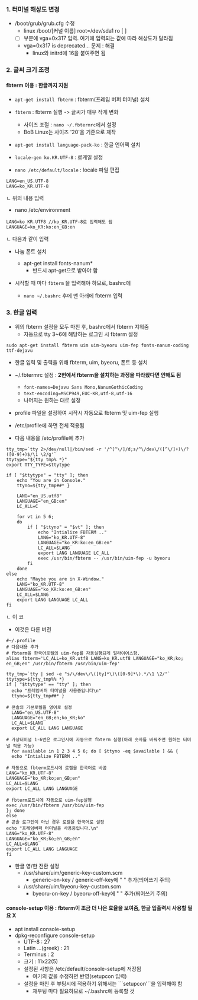 ### 1. 터미널 해상도 변경
- /boot/grub/grub.cfg 수정
  - linux /boot/[커널 이름] root=/dev/sda1 ro [ ]
  - [ ] 부분에 vga=0x317 입력. 여기에 입력되는 값에 따라 해상도가 달라짐
  - vga=0x317 is deprecated... 문제 : 해결
    - linux와 initrd에 16을 붙여주면 됨
    
### 2. 글씨 크기 조정
#### fbterm 이용 : 한글까지 지원
- ```apt-get install fbterm``` : fbterm(프레임 버퍼 터미널) 설치
- ```fbterm``` : fbterm 실행 -> 글씨가 매우 작게 변화
  - 사이즈 조절 : ```nano ~/.fbtermrc```에서 설정 
  - BoB Linux는 사이즈 '20'을 기준으로  제작

- ```apt-get install language-pack-ko``` : 한글 언어팩 설치
- ```locale-gen ko.KR.UTF-8``` : 로케일 설정

- ```nano /etc/default/locale``` : locale 파일 편집
```
LANG=en_US.UTF-8
LANG=ko_KR.UTF-8
```
ㄴ 위의 내용 입력

- nano /etc/environment
```
LANG=ko_KR.UTF8 //ko_KR.UTF-8로 입력해도 됨
LANGUAGE=ko_KR:ko:en_GB:en
```
ㄴ 다음과 같이 입력

- 나눔 폰트 설치
  - apt-get install fonts-nanum*
    - 반드시 apt-get으로 받아야 함
    
- 시작할 때 마다 ```fbterm``` 을 입력해야 하므로, bashrc에 
  - ```nano ~/.bashrc``` 후에 맨 아래에 fbterm 입력

### 3. 한글 입력
- 위의 fbterm 설정을 모두 마친 후, bashrc에서 fbterm 지워줌
  - 자동으로 tty 3~6에 해당하는 로그인 시 fbterm 설정

```sudo apt-get install fbterm uim uim-byeoru uim-fep fonts-nanum-coding ttf-dejavu```
- 한글 입력 및 출력을 위해 fbterm, uim, byeoru, 폰트 등 설치


- ~/.fbtermrc 설정 : **2번에서 fbterm을 설치하는 과정을 따라왔다면 안해도 됨**
  - ```font-names=Dejavu Sans Mono,NanumGothicCoding```
  - ```text-encoding=MSCP949,EUC-KR,utf-8,utf-16```
  - 나머지는 원하는 대로 설정

- profile 파일을 설정하여 시작시 자동으로 fbterm 및 uim-fep 실행
- /etc/profile에 하면 전체 적용됨
- 다음 내용을 /etc/profile에 추가
```
tty_tmp=`tty 2>/dev/null|/bin/sed -r '/^[^\/]/d;s/^\/dev\/([^\/]+)\/?([0-9]+)$/\1 \2/g'`
ttytype="${tty_tmp% *}"
export TTY_TYPE=$ttytype

if [ "$ttytype" = "tty" ]; then
    echo "You are in Console."
    ttyno=${tty_tmp##* }

    LANG="en_US.utf8"
    LANGUAGE="en_GB:en"
    LC_ALL=C

    for vt in 5 6;
    do
        if [ "$ttyno" = "$vt" ]; then
            echo "Intialize FBTERM .."
            LANG="ko_KR.UTF-8"
            LANGUAGE="ko_KR:ko:en_GB:en"
            LC_ALL=$LANG
            export LANG LANGUAGE LC_ALL
            exec /usr/bin/fbterm -- /usr/bin/uim-fep -u byeoru
        fi
    done
else
    echo "Maybe you are in X-Window."
    LANG="ko_KR.UTF-8"
    LANGUAGE="ko_KR:ko:en_GB:en"
    LC_ALL=$LANG
    export LANG LANGUAGE LC_ALL
fi
```
ㄴ 이 코

- 이것은 다른 버전
```
#~/.profile
# 다음내용 추가
# fbterm을 한국어로켈의 uim-fep를 자동실행되게 얼라이어스함.
alias fbterm='LC_ALL=ko_KR.utf8 LANG=ko_KR.utf8 LANGUAGE="ko_KR;ko; en_GB;en" /usr/bin/fbterm /usr/bin/uim-fep'

tty_tmp=`tty | sed -e "s/\/dev\/\([ty]*\)\([0-9]*\).*/\1 \2/"`
ttytype=${tty_tmp%% *}
if [ "$ttytype" == "tty" ]; then
  echo "프레임버퍼 터미널을 사용중입니다\n"
  ttyno=${tty_tmp##* }

# 콘솔의 기본로켈을 영어로 설정
  LANG="en_US.UTF-8"
  LANGUAGE="en_GB;en;ko_KR;ko"
  LC_ALL=$LANG
  export LC_ALL LANG LANGUAGE

# 가상터미널 1-6번은 로그인시에 자동으로 fbterm 실행(아래 숫자를 바꿔주면 원하는 터미널 적용 가능)
  for available in 1 2 3 4 5 6; do [ $ttyno -eq $available ] && {
  echo "Intialize FBTERM .."

# 자동으로 fbterm로드시에 로켈을 한국어로 바꿈
LANG="ko_KR.UTF-8"
LANGUAGE="ko_KR;ko;en_GB;en"
LC_ALL=$LANG
export LC_ALL LANG LANGUAGE

# fbterm로드시에 자동으로 uim-fep실행
exec /usr/bin/fbterm /usr/bin/uim-fep
}; done
else
# 콘솔 로그인이 아닌 경우 로켈을 한국어로 설정
echo "프레임버퍼 터미널을 사용중입니다.\n"
LANG="ko_KR.UTF-8"
LANGUAGE="ko_KR;ko;en_GB;en"
LC_ALL=$LANG
export LC_ALL LANG LANGUAGE
fi
```

- 한글 영/한 전환 설정
  - /usr/share/uim/generic-key-custom.scm
      - generic-on-key / generic-off-key에 "<Control> " 추가(띄어쓰기 주의)
  - /usr/share/uim/byeoru-key-custom.scm
      - byeoru-on-key / byeoru-off-key에 "<Control> " 추가(띄어쓰기 주의) 

#### console-setup 이용 : fbterm이 조금 더 나은 효율을 보여줌, 한글 입출력시 사용할 필요 X
- apt install console-setup
- dpkg-reconfigure console-setup
  - UTF-8 : 27
  - Latin ...(greek) : 21
  - Terminus : 2
  - 크기 : 11x22(5)
  - 설정된 사항은 /etc/default/console-setup에 저장됨
    - 여기의 값을 수정하면 반영(setupcon 입력)
  - 설정을 마친 후 부팅시에 적용하기 위해서는 ```setupcon'``을 입력해야 함
    - 재부팅 마다 필요하므로 ~/.bashrc에 등록할 것

